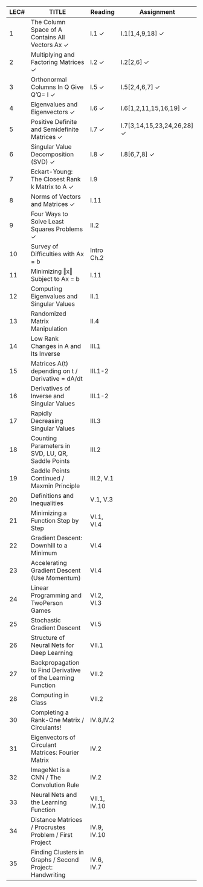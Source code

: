 | LEC# | TITLE                                                       | Reading      | Assignment                 |
| ---- | ----------------------------------------------------------- | ------------ | -------------------------- |
| 1    | The Column Space of A Contains All Vectors Ax ✓             | I.1 ✓        | I.1[1,4,9,18] ✓            |
| 2    | Multiplying and Factoring Matrices ✓                        | I.2 ✓        | I.2[2,6] ✓                 |
| 3    | Orthonormal Columns In Q Give Q’Q= I ✓                      | I.5 ✓        | I.5[2,4,6,7] ✓             |
| 4    | Eigenvalues and Eigenvectors ✓                              | I.6 ✓        | I.6[1,2,11,15,16,19] ✓     |
| 5    | Positive Definite and Semidefinite Matrices ✓               | I.7 ✓        | I.7[3,14,15,23,24,26,28] ✓ |
| 6    | Singular Value Decomposition (SVD) ✓                        | I.8 ✓        | I.8[6,7,8] ✓               |
| 7    | Eckart-Young: The Closest Rank k Matrix to A ✓              | I.9          |                            |
| 8    | Norms of Vectors and Matrices ✓                             | I.11         |                            |
| 9    | Four Ways to Solve Least Squares Problems ✓                 | II.2         |                            |
| 10   | Survey of Difficulties with Ax = b                          | Intro Ch.2   |                            |
| 11   | Minimizing ‖x‖ Subject to Ax = b                            | I.11         |                            |
| 12   | Computing Eigenvalues and Singular Values                   | II.1         |                            |
| 13   | Randomized Matrix Manipulation                              | II.4         |                            |
| 14   | Low Rank Changes in A and Its Inverse                       | III.1        |                            |
| 15   | Matrices A(t) depending on t / Derivative = dA/dt           | III.1-2      |                            |
| 16   | Derivatives of Inverse and Singular Values                  | III.1-2      |                            |
| 17   | Rapidly Decreasing Singular Values                          | III.3        |                            |
| 18   | Counting Parameters in SVD, LU, QR, Saddle Points           | III.2        |                            |
| 19   | Saddle Points Continued / Maxmin Principle                  | III.2, V.1   |                            |
| 20   | Definitions and Inequalities                                | V.1, V.3     |                            |
| 21   | Minimizing a Function Step by Step                          | VI.1, VI.4   |                            |
| 22   | Gradient Descent: Downhill to a Minimum                     | VI.4         |                            |
| 23   | Accelerating Gradient Descent (Use Momentum)                | VI.4         |                            |
| 24   | Linear Programming and TwoPerson Games                      | VI.2, VI.3   |                            |
| 25   | Stochastic Gradient Descent                                 | VI.5         |                            |
| 26   | Structure of Neural Nets for Deep Learning                  | VII.1        |                            |
| 27   | Backpropagation to Find Derivative of the Learning Function | VII.2        |                            |
| 28   | Computing in Class                                          | VII.2        |                            |
| 30   | Completing a Rank-One Matrix / Circulants!                  | IV.8,IV.2    |                            |
| 31   | Eigenvectors of Circulant Matrices: Fourier Matrix          | IV.2         |                            |
| 32   | ImageNet is a CNN / The Convolution Rule                    | IV.2         |                            |
| 33   | Neural Nets and the Learning Function                       | VII.1, IV.10 |                            |
| 34   | Distance Matrices / Procrustes Problem / First Project      | IV.9, IV.10  |                            |
| 35   | Finding Clusters in Graphs / Second Project: Handwriting    | IV.6, IV.7   |                            |